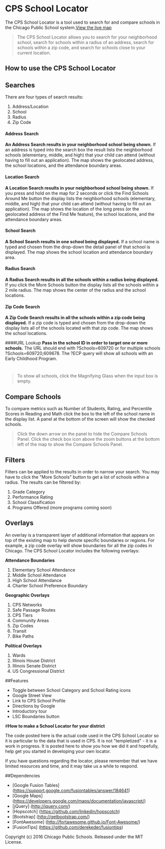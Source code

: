 CPS School Locator
======
The CPS School Locator is a tool used to search for and compare schools in the Chicago Public School system.[View the live map](http://cps.edu/map)



>The CPS School Locator allows you to search for your neighborhood school, search for schools within a radius of an address, search for schools within a zip code, and search for schools close to your current location.

**How to use the CPS School Locator**
------
## Searches
There are four types of search results:

1. Address/Location
2. School
3. Radius
4. Zip Code

#### Address Search
**An Address Search results in your neighborhood school being shown.** If an address is typed into the search box the result lists the neighborhood schools (elementary, middle, and high) that your child can attend (without having to fill out an application). The map shows the geolocated address, the school locations, and the attendance boundary areas.

#### Location Search
**A Location Search results in your neighborhood school being shown.** If you press and hold on the map for 2 seconds or click the Find Schools Around Me button the display lists the neighborhood schools (elementary, middle, and high) that your child can attend (without having to fill out an application). The map shows the location of the long press (or the geolocated address of the Find Me feature), the school locations, and the attendance boundary areas.

#### School Search
**A School Search results in one school being displayed.** If a school name is typed and chosen from the drop-down the detail panel of that school is displayed. The map shows the school location and attendance boundary area.

#### Radius Search
**A Radius Search results in all the schools within a radius being displayed.** If you click the More Schools button the display lists all the schools within a 2 mile radius. The map shows the center of the radius and the school locations.

#### Zip Code Search
**A Zip Code Search results in all the schools within a zip code being displayed.** If a zip code is typed and chosen from the drop-down the display lists all of the schools located with that zip code. The map shows the school locations.

####URL Lookup
**Pass in the school ID in order to target one or more schools.** The URL should end with ?Schools=609720 or for multiple schools ?Schools=609720;609678. The ?ECP query will show all schools with an Early Childhood Program.


#
>To show all schools, click the Magnifying Glass when the input box is empty.

## Compare Schools
To compare metrics such as Number of Students, Rating, and Percentile Scores in Reading and Math click the box to the left of the school name in the display list. A panel at the bottom of the screen will show the checked schools.

>Click the down arrow on the panel to hide the Compare Schools Panel. Click the check box icon above the zoom buttons at the bottom left of the map to show the Compare Schools Panel.

## Filters
Filters can be applied to the results in order to narrow your search. You may have to click the "More Schools" button to get a list of schools within a radius. The results can be filtered by:

1. Grade Category
2. Performance Rating
3. School Classification
4. Programs Offered (more programs coming soon)

## Overlays
An overlay is a transparent layer of additional information that appears on top of the existing map to help denote specific boundaries or regions. For example, a zip code overlay will show boundaries for all the zip codes in Chicago. The CPS School Locator includes the following overlays:

**Attendance Boundaries**

1. Elementary School Attendance
2. Middle School Attendance
3. High School Attendance
4. Charter School Preference Boundary

**Geographic Overlays**

1. CPS Networks
2. Safe Passage Routes
3. CPS Tiers
4. Community Areas
5. Zip Codes
6. Transit
7. Bike Paths

**Political Overlays**

1. Wards
2. Illinois House District
3. Illinois Senate District
4. US Congressional District

##Features
 * Toggle between School Category and School Rating icons
 * Google Street View
 * Link to CPS School Profile
 * Directions by Google
 * Introductory tour
 * LSC Boundaries button



#**How to make a School Locator for your district**

The code posted here is the actual code used in the CPS School Locator so it is particular to the data that is used in CPS. It is not "templetized" - it is a work in progress. It is posted here to show you how we did it and hopefully, help get you started in developing your own locator.

If you have questions regarding the locator, please remember that we have limited resources and time, and it may take us a while to respond.


##Dependencies
 * [Google Fusion Tables] (https://support.google.com/fusiontables/answer/184641)
 * [Google Maps] (https://developers.google.com/maps/documentation/javascript/)
 * [jQuery] (http://jquery.com/)
 * [Hopscotch] (https://github.com/linkedin/hopscotch)
 * [Bootstrap] (http://getbootstrap.com/)
 * [FontAwesome] (http://fortawesome.github.io/Font-Awesome/)
 * [FusionTips] (https://github.com/derekeder/fusiontips)




Copyright (c) 2016 Chicago Public Schools. Released under the MIT License.
